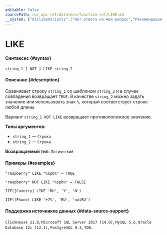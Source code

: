 ```yaml
---
editable: false
sourcePath: ru/_api-ref/datalens/function-ref/LIKE.md
__system: {"dislikeVariants":["Нет ответа на мой вопрос","Рекомендации не помогли","Содержание не соответствует заголовку","Другое"]}
---
```


# LIKE



#### Синтаксис {#syntax}


```
string_1 [ NOT ] LIKE string_2
```

#### Описание {#description}
Сравнивает строку `string_1` со шаблоном `string_2` и в случае совпадения возвращает `TRUE`.
В качестве `string_2` можно задать значение или использовать знак `%`, который соответствует строке любой длины.

Вариант `string_1 NOT LIKE` возвращает противоположное значение.

**Типы аргументов:**
- `string_1` — `Строка`
- `string_2` — `Строка`


**Возвращаемый тип**: `Логический`

#### Примеры {#examples}

```
"raspberry" LIKE "%spb%" = TRUE
```

```
"raspberry" NOT LIKE "%spb%" = FALSE
```

```
IIF([Country] LIKE 'RU', 'Y', 'N')
```

```
IIF([Phone] LIKE '+7%', 'RU', 'notRU')
```


#### Поддержка источников данных {#data-source-support}

`ClickHouse 21.8`, `Microsoft SQL Server 2017 (14.0)`, `MySQL 5.6`, `Oracle Database 12c (12.1)`, `PostgreSQL 9.3`, `YDB`.
